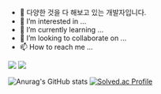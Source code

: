 - 👋 다양한 것을 다 해보고 있는 개발자입니다.
- 👀 I’m interested in ...
- 🌱 I’m currently learning ...
- 💞️ I’m looking to collaborate on ...
- 📫 How to reach me ...

<!---
growJ-Developer/growJ-Developer is a ✨ special ✨ repository because its `README.md` (this file) appears on your GitHub profile.
You can click the Preview link to take a look at your changes.
--->

<a href="https://velog.io/@addps5012" target="_blank"><img src="https://img.shields.io/badge/Velog-4A4A4A?style=flat-square&logo=Velog&logoColor=20C997"/></a>
<a href="https://www.instagram.com/grow_up._.j/" target="_blank"><img src="https://img.shields.io/badge/Instagram-4A4A4A?style=flat-square&logo=Instagram&logoColor=E4405F"/></a>

![Anurag's GitHub stats](https://github-readme-stats.vercel.app/api?username=growJ-Developer&show_icons=true&theme=vue-dark) [![Solved.ac Profile](http://mazassumnida.wtf/api/v2/generate_badge?boj=byj2102)](https://solved.ac/byj2102/)
